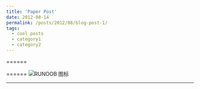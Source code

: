 ```yaml
---
title: 'Paper Post'
date: 2012-08-14
permalink: /posts/2012/08/blog-post-1/
tags:
  - cool posts
  - category1
  - category2
---
```



======

======
![RUNOOB 图标](http://chengsy11.github.io/poster.jpeg)

------